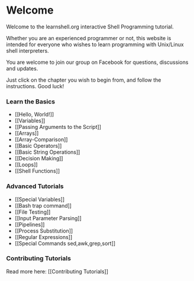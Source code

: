 # Welcome

Welcome to the learnshell.org interactive Shell Programming tutorial.

Whether you are an experienced programmer or not, this website is intended for everyone who wishes to learn programming with Unix/Linux shell interpreters.

You are welcome to join our group on Facebook for questions, discussions and updates.

Just click on the chapter you wish to begin from, and follow the instructions. Good luck!

### Learn the Basics

- [[Hello, World!]]
- [[Variables]]
- [[Passing Arguments to the Script]]
- [[Arrays]]
- [[Array-Comparison]]
- [[Basic Operators]]
- [[Basic String Operations]]
- [[Decision Making]]
- [[Loops]]
- [[Shell Functions]]

### Advanced Tutorials

- [[Special Variables]]
- [[Bash trap command]]
- [[File Testing]]
- [[Input Parameter Parsing]]
- [[Pipelines]]
- [[Process Substitution]]
- [[Regular Expressions]]
- [[Special Commands  sed,awk,grep,sort]]

### Contributing Tutorials

Read more here: [[Contributing Tutorials]]
